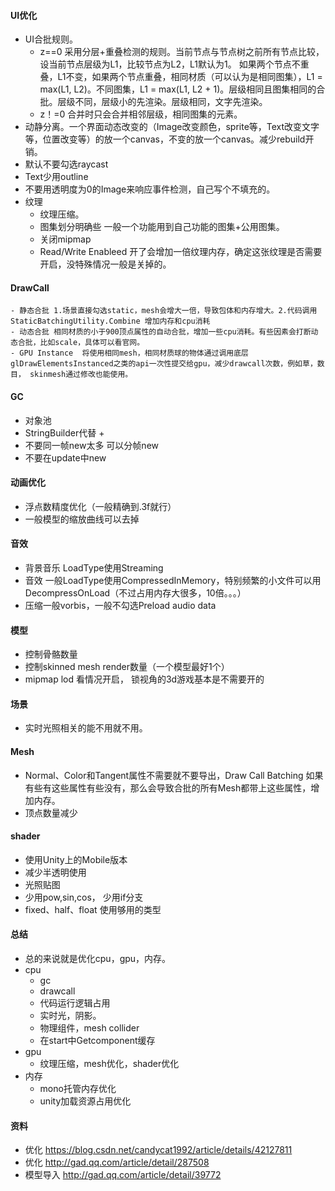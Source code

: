 #### UI优化
  - UI合批规则。
    - z==0 采用分层+重叠检测的规则。当前节点与节点树之前所有节点比较，设当前节点层级为L1，比较节点为L2，L1默认为1。 如果两个节点不重叠，L1不变，如果两个节点重叠，相同材质（可以认为是相同图集），L1 = max(L1, L2)。不同图集，L1 = max(L1, L2 + 1)。层级相同且图集相同的合批。层级不同，层级小的先渲染。层级相同，文字先渲染。
    - z！=0 合并时只会合并相邻层级，相同图集的元素。
  - 动静分离。一个界面动态改变的（Image改变颜色，sprite等，Text改变文字等，位置改变等）的放一个canvas，不变的放一个canvas。减少rebuild开销。
  - 默认不要勾选raycast
  - Text少用outline
  - 不要用透明度为0的Image来响应事件检测，自己写个不填充的。
  - 纹理
    - 纹理压缩。
    - 图集划分明确些 一般一个功能用到自己功能的图集+公用图集。
    - 关闭mipmap
    - Read/Write Enableed 开了会增加一倍纹理内存，确定这张纹理是否需要开启，没特殊情况一般是关掉的。

#### DrawCall
    - 静态合批 1.场景直接勾选static，mesh会增大一倍，导致包体和内存增大。2.代码调用StaticBatchingUtility.Combine 增加内存和cpu消耗
    - 动态合批 相同材质的小于900顶点属性的自动合批，增加一些cpu消耗。有些因素会打断动态合批，比如scale，具体可以看官网。
    - GPU Instance  将使用相同mesh，相同材质球的物体通过调用底层glDrawElementsInstanced之类的api一次性提交给gpu，减少drawcall次数，例如草，数目， skinmesh通过修改也能使用。

####  GC
  - 对象池
  - StringBuilder代替 +
  - 不要同一帧new太多 可以分帧new
  - 不要在update中new

####  动画优化
  - 浮点数精度优化（一般精确到.3f就行）
  - 一般模型的缩放曲线可以去掉

####  音效
  - 背景音乐 LoadType使用Streaming
  - 音效 一般LoadType使用CompressedInMemory，特别频繁的小文件可以用DecompressOnLoad（不过占用内存大很多，10倍。。。）
  - 压缩一般vorbis，一般不勾选Preload audio data

####  模型
  - 控制骨骼数量
  - 控制skinned mesh render数量（一个模型最好1个）
  - mipmap lod 看情况开启， 锁视角的3d游戏基本是不需要开的

####  场景
  - 实时光照相关的能不用就不用。

####  Mesh
  - Normal、Color和Tangent属性不需要就不要导出，Draw Call Batching 如果有些有这些属性有些没有，那么会导致合批的所有Mesh都带上这些属性，增加内存。
  - 顶点数量减少

####  shader
  - 使用Unity上的Mobile版本
  - 减少半透明使用
  - 光照贴图
  - 少用pow,sin,cos， 少用if分支
  - fixed、half、float 使用够用的类型

#### 总结
  - 总的来说就是优化cpu，gpu，内存。
  - cpu
    - gc
    - drawcall
    - 代码运行逻辑占用
    - 实时光，阴影。
    - 物理组件，mesh collider
    - 在start中Getcomponent缓存
  - gpu
    - 纹理压缩，mesh优化，shader优化
  - 内存
    - mono托管内存优化
    - unity加载资源占用优化


#### 资料
  - 优化 https://blog.csdn.net/candycat1992/article/details/42127811
  - 优化 http://gad.qq.com/article/detail/287508
  - 模型导入 http://gad.qq.com/article/detail/39772
